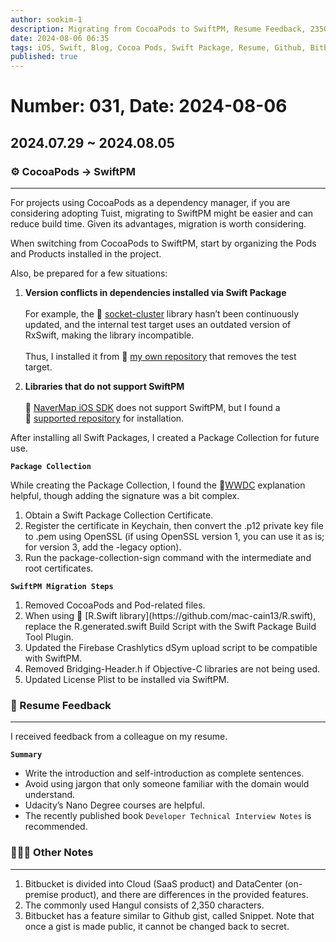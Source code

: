 ```yaml
---
author: sookim-1
description: Migrating from CocoaPods to SwiftPM, Resume Feedback, 2350 Commonly Used Hangul, Github gist, Bitbucket Snippet
date: 2024-08-06 06:35
tags: iOS, Swift, Blog, Cocoa Pods, Swift Package, Resume, Github, Bitbucket
published: true
---
```

# Number: 031, Date: 2024-08-06
## 2024.07.29 ~ 2024.08.05
### ⚙️ CocoaPods → SwiftPM

---

For projects using CocoaPods as a dependency manager, if you are considering adopting Tuist, migrating to SwiftPM might be easier and can reduce build time. Given its advantages, migration is worth considering.

When switching from CocoaPods to SwiftPM, start by organizing the Pods and Products installed in the project.

Also, be prepared for a few situations:

1. **Version conflicts in dependencies installed via Swift Package**<br></br>For example, the 🔗 [socket-cluster](https://github.com/sacOO7/socketcluster-client-swift) library hasn’t been continuously updated, and the internal test target uses an outdated version of RxSwift, making the library incompatible.<br></br>Thus, I installed it from 🔗 [my own repository](https://github.com/sookim-1/socketcluster-client-swift) that removes the test target.


2. **Libraries that do not support SwiftPM**<br></br>🔗 [NaverMap iOS SDK](https://github.com/navermaps/ios-map-sdk) does not support SwiftPM, but I found a 🔗 [supported repository](https://github.com/jaemyeong/NMapsMap) for installation.


After installing all Swift Packages, I created a Package Collection for future use.

**`Package Collection`**

While creating the Package Collection, I found the 🔗[WWDC](https://developer.apple.com/videos/play/wwdc2021/10197/) explanation helpful, though adding the signature was a bit complex.

<ol> 
   <li>Obtain a Swift Package Collection Certificate.</li>  
   <li>Register the certificate in Keychain, then convert the .p12 private key file to .pem using OpenSSL (if using OpenSSL version 1, you can use it as is; for version 3, add the -legacy option).</li>  
   <li>Run the package-collection-sign command with the intermediate and root certificates.</li>
</ol>

**`SwiftPM Migration Steps`**

<ol> 
   <li>Removed CocoaPods and Pod-related files.</li>  
   <li>When using 🔗 [R.Swift library](https://github.com/mac-cain13/R.swift), replace the R.generated.swift Build Script with the Swift Package Build Tool Plugin.</li>  
   <li>Updated the Firebase Crashlytics dSym upload script to be compatible with SwiftPM.</li>
   <li>Removed Bridging-Header.h if Objective-C libraries are not being used.</li>
   <li>Updated License Plist to be installed via SwiftPM.</li>
</ol>

### 📃 Resume Feedback

---

I received feedback from a colleague on my resume.


**`Summary`**

- Write the introduction and self-introduction as complete sentences.
- Avoid using jargon that only someone familiar with the domain would understand.
- Udacity’s Nano Degree courses are helpful.
- The recently published book `Developer Technical Interview Notes` is recommended.


### 🙋🏻‍♂️ Other Notes

---

1. Bitbucket is divided into Cloud (SaaS product) and DataCenter (on-premise product), and there are differences in the provided features.
2. The commonly used Hangul consists of 2,350 characters.
3. Bitbucket has a feature similar to Github gist, called Snippet. Note that once a gist is made public, it cannot be changed back to secret.
